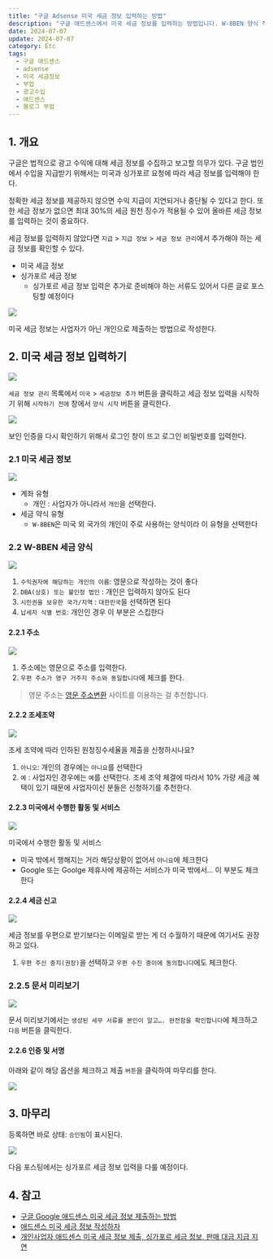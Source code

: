 ```yaml
---
title: "구글 Adsense 미국 세금 정보 입력하는 방법"
description: "구글 애드센스에서 미국 세금 정보를 입력하는 방법입니다. W-8BEN 양식 작성과 개인 계좌 설정을 단계별로 설명합니다."
date: 2024-07-07
update: 2024-07-07
category: Etc
tags:
  - 구글 애드센스
  - adsense
  - 미국 세금정보
  - 부업
  - 광고수입
  - 애드센스
  - 블로그 부업
---
```


## 1. 개요

구글은 법적으로 광고 수익에 대해 세금 정보를 수집하고 보고할 의무가 있다. 구글 법인에서 수입을 지급받기 위해서는 미국과 싱가포르 요청에 따라 세금 정보를 입력해야 한다.

정확한 세금 정보를 제공하지 않으면 수익 지급이 지연되거나 중단될 수 있다고 한다. 또한 세금 정보가 없으면 최대 30%의 세금 원천 징수가 적용될 수 있어 올바른 세금 정보를 입력하는 것이 중요하다.

세금 정보를 입력하지 않았다면 `지급` > `지급 정보` > `세금 정보 관리`에서 추가해야 하는 세금 정보를 확인할 수 있다.

- 미국 세금 정보
- 싱가포르 세금 정보
  - 싱가포르 세금 정보 입력은 추가로 준비해야 하는 서류도 있어서 다른 글로 포스팅할 예정이다

![](image-20240707083903316.png)

미국 세금 정보는 사업자가 아닌 개인으로 제출하는 방법으로 작성한다.

## 2. 미국 세금 정보 입력하기

![](image-20240707083917992.png)

`세금 정보 관리` 목록에서 `미국` > `세금정보 추가` 버튼을 클릭하고 세금 정보 입력을 시작하기 위해 `시작하기 전에` 창에서 `양식 시작` 버튼을 클릭한다.

![](image-20240707083930316.png)

보인 인증을 다시 확인하기 위해서 로그인 창이 뜨고 로그인 비밀번호를 입력한다.

### 2.1 미국 세금 정보

![](image-20240707084124346.png)

- 계좌 유형
  - 개인 : 사업자가 아니라서 `개인`을 선택한다.
- 세금 약식 유형
  - `W-8BEN`은 미국 외 국가의 개인이 주로 사용하는 양식이라 이 유형을 선택한다

### 2.2 W-8BEN 세금 양식

![](image-20240707084147307.png)

1. `수익권자에 해당하는 개인의 이름`: 영문으로 작성하는 것이 좋다
2. `DBA(상호) 또는 불인정 법인` : 개인은 입력하지 않아도 된다
3. `시민권을 보유한 국가/지역` : `대한민국`을 선택하면 된다
4. `납세자 식별 번호`: 개인인 경우 이 부분은 스킵한다

#### 2.2.1 주소

![](image-20240707084202717.png)

1. 주소에는 영문으로 주소를 입력한다.
2. `우편 주소가 영구 거주지 주소와 동일합니다`에 체크를 한다.

> 영문 주소는 [영문 주소변환](https://www.jusoen.com/) 사이트를 이용하는 걸 추천합니다.

#### 2.2.2 조세조약

![](image-20240707084211711.png)

조세 조약에 따라 인하된 원청징수세율을 제출을 신청하시나요?

1. `아니오`: 개인의 경우에는 `아니요`를 선택한다
2. `예` : 사업자인 경우에는 `예`를 선택한다. 조세 조약 체결에 따라서 10% 가량 세금 혜택이 있기 때문에 사업자이신 분들은 신청하기를 추천한다.

#### 2.2.3 미국에서 수행한 활동 및 서비스

![](image-20240707084222152.png)

미국에서 수행한 활동 및 서비스

- 미국 밖에서 행해지는 거라 해당상황이 없어서 `아니요`에 체크한다
- Google 또는 Goolge 제휴사에 제공하는 서비스가 미국 밖에서… 이 부분도 체크한다

#### 2.2.4 세금 신고

![](image-20240707084231771.png)

세금 정보를 우편으로 받기보다는 이메일로 받는 게 더 수월하기 때문에 여기서도 권장하고 있다.

1. `우편 주신 중지(권장)`을 선택하고 `우편 수진 중이에 동의합니다`에도 체크한다.

### 2.2.5 문서 미리보기

![](image-20240707084239007.png)

문서 미리보기에서는 `생성된 세무 서류를 본인이 알고…. 완전함을 확인합니다`에 체크하고 `다음` 버튼을 클릭한다.

#### 2.2.6 인증 및 서명

아래와 같이 해당 옵션을 체크하고 제출 `버튼`을 클릭하여 마무리를 한다.

![](image-20240707084246155.png)

## 3. 마무리

등록하면 바로 상태: `승인됨`이 표시된다.

![](image-20240707084253673.png)

다음 포스팅에서는 싱가포르 세금 정보 입력을 다룰 예정이다.

## 4. 참고

- [구글 Google 애드센스 미국 세금 정보 제출하는 방법](https://orangeyoung-37.tistory.com/92)
- [애드센스 미국 세금 정보 작성하자](https://moonnote.tistory.com/321)
- [개인사업자 애드센스 미국 세금 정보 제출, 싱가포르 세금 정보, 판매 대금 지급 지연](https://dathru.com/애드센스-미국-세금-정보-제출-싱가포르-세금-정보/)

